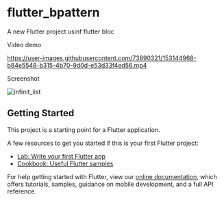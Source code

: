 # flutter_bpattern

A new Flutter project usinf flutter bloc

Video demo

https://user-images.githubusercontent.com/73890321/153144968-b84e5548-b315-4b70-9d0d-e53d33f4ed56.mp4


Screenshot

![infinit_list](https://user-images.githubusercontent.com/73890321/153141657-0412e093-e506-4f1c-abae-b7f41e7b41b8.jpg)

## Getting Started

This project is a starting point for a Flutter application.

A few resources to get you started if this is your first Flutter project:

- [Lab: Write your first Flutter app](https://flutter.dev/docs/get-started/codelab)
- [Cookbook: Useful Flutter samples](https://flutter.dev/docs/cookbook)

For help getting started with Flutter, view our
[online documentation](https://flutter.dev/docs), which offers tutorials,
samples, guidance on mobile development, and a full API reference.
